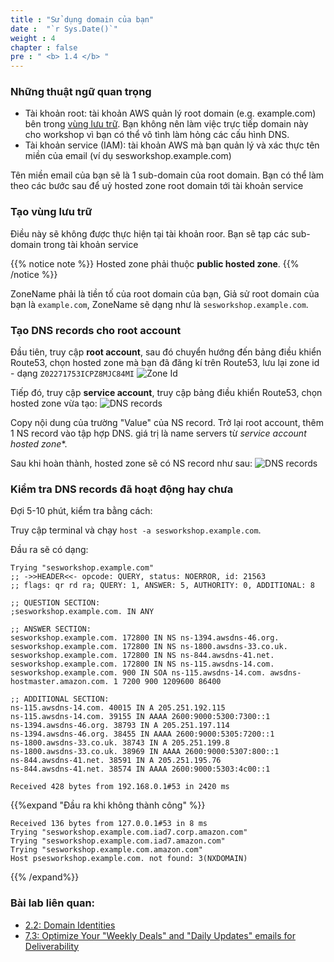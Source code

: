 ```yaml
---
title : "Sử dụng domain của bạn"
date :  "`r Sys.Date()`" 
weight : 4 
chapter : false
pre : " <b> 1.4 </b> "
---
```


### Những thuật ngữ quan trọng

- Tài khoản root: tài khoản AWS quản lý root domain (e.g. example.com) bên trong [vùng lưu trữ](https://docs.aws.amazon.com/Route53/latest/DeveloperGuide/hosted-zones-working-with.html). Bạn không nên làm việc trực tiếp domain này cho workshop vì bạn có thể vô tình làm hỏng các cấu hình DNS.
- Tài khoản service (IAM): tài khoản AWS mà bạn quản lý và xác thực tên miền của email (ví dụ sesworkshop.example.com)

Tên miền email của bạn sẽ là 1 sub-domain của root domain. Bạn có thể làm theo các bước sau để uỷ hosted zone root domain tới tài khoản service

### Tạo vùng lưu trữ
Điều này sẽ không được thực hiện tại tài khoản roor. Bạn sẽ tạp các sub-domain trong tài khoản service

{{% notice note %}}
Hosted zone phải thuộc **public hosted zone**.
{{% /notice %}}

ZoneName phải là tiền tố của root domain của bạn, Giả sử root domain của bạn là `example.com`, ZoneName sẽ dạng như là `sesworkshop.example.com`.

### Tạo DNS records cho root account 

Đầu tiên, truy cập **root account**, sau đó chuyển hướng đến bảng điều khiển Route53, chọn hosted zone mà bạn đã đăng kí trên Route53, lưu lại zone id - dạng `Z02271753ICPZ8MJC84MI`
![Zone Id](/hugo-ses/images/1/4/0001.png?featherlight=false&width=70pc)

Tiếp đó, truy cập **service account**, truy cập bảng điều khiển Route53, chọn hosted zone vừa tạo:
![DNS records](/hugo-ses/images/1/4/0002.png?featherlight=false&width=70pc)

Copy nội dung của trường "Value" của NS record. Trở lại root account, thêm 1 NS record vào tập hợp DNS. giá trị là name servers từ *service account hosted zone**.

Sau khi hoàn thành, hosted zone sẽ có NS record như sau:
![DNS records](/hugo-ses/images/1/4/0003.png?featherlight=false&width=70pc)

### Kiểm tra DNS records đã hoạt động hay chưa
Đợi 5-10 phút, kiểm tra bằng cách: 

Truy cập terminal và chạy `host -a sesworkshop.example.com`.

Đầu ra sẽ có dạng: 

```
Trying "sesworkshop.example.com"
;; ->>HEADER<<- opcode: QUERY, status: NOERROR, id: 21563
;; flags: qr rd ra; QUERY: 1, ANSWER: 5, AUTHORITY: 0, ADDITIONAL: 8

;; QUESTION SECTION:
;sesworkshop.example.com. IN ANY

;; ANSWER SECTION:
sesworkshop.example.com. 172800 IN NS ns-1394.awsdns-46.org.
sesworkshop.example.com. 172800 IN NS ns-1800.awsdns-33.co.uk.
sesworkshop.example.com. 172800 IN NS ns-844.awsdns-41.net.
sesworkshop.example.com. 172800 IN NS ns-115.awsdns-14.com.
sesworkshop.example.com. 900 IN SOA ns-115.awsdns-14.com. awsdns-hostmaster.amazon.com. 1 7200 900 1209600 86400

;; ADDITIONAL SECTION:
ns-115.awsdns-14.com. 40015 IN A 205.251.192.115
ns-115.awsdns-14.com. 39155 IN AAAA 2600:9000:5300:7300::1
ns-1394.awsdns-46.org. 38793 IN A 205.251.197.114
ns-1394.awsdns-46.org. 38455 IN AAAA 2600:9000:5305:7200::1
ns-1800.awsdns-33.co.uk. 38743 IN A 205.251.199.8
ns-1800.awsdns-33.co.uk. 38969 IN AAAA 2600:9000:5307:800::1
ns-844.awsdns-41.net. 38591 IN A 205.251.195.76
ns-844.awsdns-41.net. 38574 IN AAAA 2600:9000:5303:4c00::1

Received 428 bytes from 192.168.0.1#53 in 2420 ms
```

{{%expand "Đầu ra khi không thành công" %}}
```
Received 136 bytes from 127.0.0.1#53 in 8 ms
Trying "sesworkshop.example.com.iad7.corp.amazon.com"
Trying "sesworkshop.example.com.iad7.amazon.com"
Trying "sesworkshop.example.com.amazon.com"
Host psesworkshop.example.com. not found: 3(NXDOMAIN)
```
{{% /expand%}}

### Bài lab liên quan:

- [2.2: Domain Identities](../../2-create-domain/2.2-domain-identity)
- [7.3: Optimize Your "Weekly Deals" and "Daily Updates" emails for Deliverability](../../7-capstone-project/7.3-deliverability)


